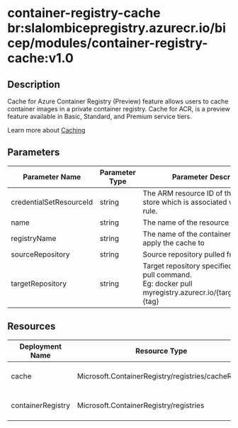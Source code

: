 # container-registry-cache br:slalombicepregistry.azurecr.io/bicep/modules/container-registry-cache:v1.0

## Description

Cache for Azure Container Registry (Preview) feature allows users to cache container images in a private container registry. Cache for ACR, is a preview feature available in Basic, Standard, and Premium service tiers.

Learn more about [Caching](https://learn.microsoft.com/en-us/azure/container-registry/tutorial-registry-cache#cache-for-acr-preview)

## Parameters

| Parameter Name          | Parameter Type | Parameter Description                                                                                                       | Parameter DefaultValue | Parameter AllowedValues |
| ----------------------- | -------------- | --------------------------------------------------------------------------------------------------------------------------- | ---------------------- | ----------------------- |
| credentialSetResourceId | string         | The ARM resource ID of the credential store which is associated with the cache rule.                                        |                        |                         |
| name                    | string         | The name of the resource                                                                                                    |                        |                         |
| registryName            | string         | The name of the container registry to apply the cache to                                                                    |                        |                         |
| sourceRepository        | string         | Source repository pulled from upstream.                                                                                     |                        |                         |
| targetRepository        | string         | Target repository specified in docker pull command.<br/>Eg: docker pull myregistry.azurecr.io/{targetRepository}:{tag}<br/> |                        |                         |

## Resources

| Deployment Name   | Resource Type                                     | Resource Version   | Existing | Resource Comment |
| ----------------- | ------------------------------------------------- | ------------------ | -------- | ---------------- |
| cache             | Microsoft.ContainerRegistry/registries/cacheRules | 2023-01-01-preview | False    |                  |
| containerRegistry | Microsoft.ContainerRegistry/registries            | 2023-01-01-preview | True     |                  |
